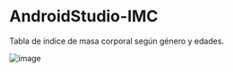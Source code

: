 # AndroidStudio-IMC

Tabla de índice de masa corporal según género y edades.

![image](https://user-images.githubusercontent.com/66924243/179372937-391df8e8-8b09-4bd7-b6cb-f21f1f1acac3.png)
